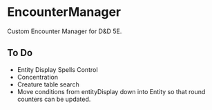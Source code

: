 # EncounterManager

Custom Encounter Manager for D&D 5E.

## To Do

- Entity Display Spells Control
- Concentration
- Creature table search
- Move conditions from entityDisplay down into Entity so that round counters can be updated.
